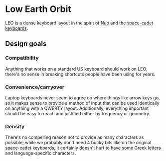 # Low Earth Orbit

LEO is a dense keyboard layout in the spirit of [Neo](http://neo-layout.org/) and the [space-cadet keyboards](https://en.wikipedia.org/wiki/Space-cadet_keyboard).

## Design goals

### Compatibility

Anything that works on a standard US keyboard should work on LEO; there's no sense in breaking shortcuts people have been using for years.

### Convenience/carryover

Laptop keyboards never seem to agree on where things like arrow keys go, so it makes sense to provide a method of input that can be used identically on anything with a QWERTY layout. Additionally, everything important should be easy to reach and justified either by frequency or geometry.

### Density

There's no compelling reason not to provide as many characters as possible; while we probably don't need 4 bucky bits like on the original space-cadet keyboards, it certainly doesn't hurt to have some Greek letters and language-specific characters.
